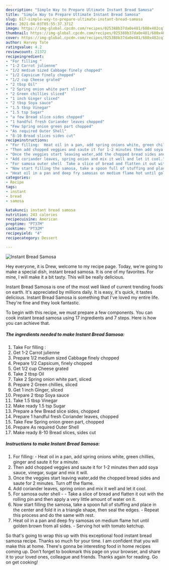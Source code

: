 ```yaml
---
description: "Simple Way to Prepare Ultimate Instant Bread Samosa"
title: "Simple Way to Prepare Ultimate Instant Bread Samosa"
slug: 617-simple-way-to-prepare-ultimate-instant-bread-samosa
date: 2021-04-03T05:55:37.371Z
image: https://img-global.cpcdn.com/recipes/025388b37da0e481/680x482cq70/instant-bread-samosa-recipe-main-photo.jpg
thumbnail: https://img-global.cpcdn.com/recipes/025388b37da0e481/680x482cq70/instant-bread-samosa-recipe-main-photo.jpg
cover: https://img-global.cpcdn.com/recipes/025388b37da0e481/680x482cq70/instant-bread-samosa-recipe-main-photo.jpg
author: Harvey Tate
ratingvalue: 4.2
reviewcount: 21372
recipeingredient:
- "For filling "
- "1-2 Carrot julienne"
- "1/2 medium sized Cabbage finely chopped"
- "1/2 Capsicum finely chopped"
- "1/2 cup Cheese grated"
- "2 tbsp Oil"
- "2 Spring onion white part sliced"
- "2 Green chillies sliced"
- "1 inch Ginger sliced"
- "2 tbsp Soya sauce"
- "1.5 tbsp Vinegar"
- "1.5 tsp Sugar"
- "a few Bread slice sides chopped"
- "1 handful fresh Coriander leaves chopped"
- "Few Spring onion green part chopped"
- "As required Outer Shell"
- "8-10 Bread slices sides cut"
recipeinstructions:
- "For filling:  Heat oil in a pan, add spring onions white, green chillies, ginger and saute it for a minute."
- "Then add chopped veggies and saute it for 1-2 minutes then add soya sauce, vinegar, sugar and mix it will."
- "Once the veggies start leaving water,add the chopped bread sides and saute for 2 minutes. Turn off the flame."
- "Add coriander leaves, spring onion and mix it well and let it cool."
- "For samosa outer shell  Take a slice of bread and flatten it out with the rolling pin and then apply a very little amount of water on it."
- "Now start filling the samosa, take a spoon full of stuffing and place in the center and fold it in a triangle shape, then seal the edges. Repeat this process and do the same with rest."
- "Heat oil in a pan and deep fry samosas on medium flame hot until golden brown from all sides. Serving hot with tomato ketchup."
categories:
- Recipe
tags:
- instant
- bread
- samosa

katakunci: instant bread samosa 
nutrition: 243 calories
recipecuisine: American
preptime: "PT37M"
cooktime: "PT32M"
recipeyield: "4"
recipecategory: Dessert

---
```



![Instant Bread Samosa](https://img-global.cpcdn.com/recipes/025388b37da0e481/680x482cq70/instant-bread-samosa-recipe-main-photo.jpg)

Hey everyone, it is Drew, welcome to my recipe page. Today, we're going to make a special dish, instant bread samosa. It is one of my favorites. For mine, I will make it a bit tasty. This will be really delicious.



Instant Bread Samosa is one of the most well liked of current trending foods on earth. It's appreciated by millions daily. It is easy, it's quick, it tastes delicious. Instant Bread Samosa is something that I've loved my entire life. They're fine and they look fantastic.


To begin with this recipe, we must prepare a few components. You can cook instant bread samosa using 17 ingredients and 7 steps. Here is how you can achieve that.

<!--inarticleads1-->

##### The ingredients needed to make Instant Bread Samosa:

1. Take For filling :
1. Get 1-2 Carrot julienne
1. Prepare 1/2 medium sized Cabbage finely chopped
1. Prepare 1/2 Capsicum, finely chopped
1. Get 1/2 cup Cheese grated
1. Take 2 tbsp Oil
1. Take 2 Spring onion white part, sliced
1. Prepare 2 Green chillies, sliced
1. Get 1 inch Ginger, sliced
1. Prepare 2 tbsp Soya sauce
1. Take 1.5 tbsp Vinegar
1. Make ready 1.5 tsp Sugar
1. Prepare a few Bread slice sides, chopped
1. Prepare 1 handful fresh Coriander leaves, chopped
1. Take Few Spring onion green part, chopped
1. Prepare As required Outer Shell
1. Make ready 8-10 Bread slices, sides cut




<!--inarticleads2-->

##### Instructions to make Instant Bread Samosa:

1. For filling:  - Heat oil in a pan, add spring onions white, green chillies, ginger and saute it for a minute.
1. Then add chopped veggies and saute it for 1-2 minutes then add soya sauce, vinegar, sugar and mix it will.
1. Once the veggies start leaving water,add the chopped bread sides and saute for 2 minutes. Turn off the flame.
1. Add coriander leaves, spring onion and mix it well and let it cool.
1. For samosa outer shell -  - Take a slice of bread and flatten it out with the rolling pin and then apply a very little amount of water on it.
1. Now start filling the samosa, take a spoon full of stuffing and place in the center and fold it in a triangle shape, then seal the edges. - Repeat this process and do the same with rest.
1. Heat oil in a pan and deep fry samosas on medium flame hot until golden brown from all sides. - Serving hot with tomato ketchup.




So that's going to wrap this up with this exceptional food instant bread samosa recipe. Thanks so much for your time. I am confident that you will make this at home. There's gonna be interesting food in home recipes coming up. Don't forget to bookmark this page on your browser, and share it to your loved ones, colleague and friends. Thanks again for reading. Go on get cooking!
